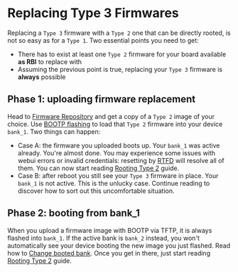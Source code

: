 # Replacing Type 3 Firmwares

Replacing a `Type 3` firmware with a `Type 2` one that can be directly rooted, is not so easy as for a `Type 1`. Two essential points you need to get:

- There has to exist at least one `Type 2` firmware for your board available **as RBI** to replace with
- Assuming the previous point is true, replacing your `Type 3` firmware is **always** possible

## Phase 1: uploading firmware replacement

Head to [Firmware Repository](../../Repository/) and get a copy of a `Type 2` image of your choice. Use [BOOTP flashing](../../Recovery/#bootp-flashing) to load that `Type 2` firmware into your device `bank_1`. Two things can happen:

- Case A: the firmware you uploaded boots up. Your `bank_1` was active already. You're almost done. You may experience some issues with webui errors or invalid credentials: resetting by [RTFD](../../Recovery/#reset-to-factory-defaults-rtfd) will resolve all of them. You can now start reading [Rooting Type 2](../Type2/#type-2-direct-rooting) guide.
- Case B: after reboot you still see your `Type 3` firmware in place. Your `bank_1` is not active. This is the unlucky case. Continue reading to discover how to sort out this uncomfortable situation.

## Phase 2: booting from bank_1

When you upload a firmware image with BOOTP via TFTP, it is always flashed into `bank_1`. If the active bank is `bank_2` instead, you won't automatically see your device booting the new image you just flashed. Read how to [Change booted bank](../../Recovery/#change-booted-bank). Once you get in there, just start reading [Rooting Type 2](../Type2/#type-2-direct-rooting) guide.
